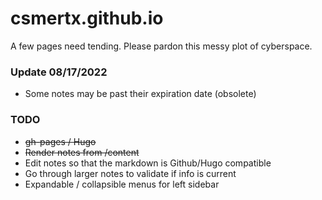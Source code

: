 # csmertx.github.io
A few pages need tending.  Please pardon this messy plot of cyberspace.

### Update 08/17/2022
- Some notes may be past their expiration date (obsolete)

### TODO
- ~~gh-pages / Hugo~~
- ~~Render notes from /content~~
- Edit notes so that the markdown is Github/Hugo compatible
- Go through larger notes to validate if info is current
- Expandable / collapsible menus for left sidebar
